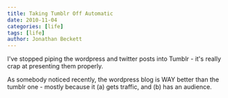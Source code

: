 ```yaml
---
title: Taking Tumblr Off Automatic
date: 2010-11-04
categories: [life]
tags: [life]
author: Jonathan Beckett
---
```


I've stopped piping the wordpress and twitter posts into Tumblr - it's really crap at presenting them properly.

As somebody noticed recently, the wordpress blog is WAY better than the tumblr one - mostly because it (a) gets traffic, and (b) has an audience.